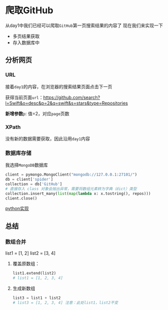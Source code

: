 # 爬取GitHub

从day1中我们已经可以爬取`GitHub`第一页搜索结果的内容了
现在我们来实现一下

- 多页结果获取
- 存入数据库中

## 分析网页

### URL

接着`day1`的内容，在浏览器的搜索结果页面点击下一页

获得当前页面`url`：https://github.com/search?l=Swift&o=desc&p=2&q=swift&s=stars&type=Repositories

**新增参数**`p`: 值=2，对应`page`页数

### XPath

没有新的数据需要获取，因此沿用`day1`内容

### 数据库存储

我选择`MongoDB`数据库

```python
client = pymongo.MongoClient("mongodb://127.0.0.1:27101/")
db = client['spider']
collection = db['GitHub']
# 直接存入 class 对象会抛出异常，需要将数组元素转为字典（dict）类型
collection.insert_many(list(map(lambda x: x.tostring(), repos)))
client.close()
```

[python实现](spider-github.py)

## 总结

### 数组合并

list1 = [1, 2]
list2 = [3, 4]

1. 覆盖原数组：

   ```python
   list1.extend(list2)
   # list1 = [1, 2, 3, 4]
   ```

1. 生成新数组

   ```python
   list3 = list1 + list2
   # list3 = [1, 2, 3, 4] 注意：此处list1，list2不变
   ```
